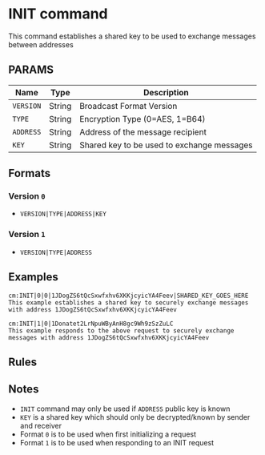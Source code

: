 # INIT command
This command establishes a shared key to be used to exchange messages between addresses

## PARAMS
| Name          | Type   | Description                               |
| --------- | ------ | ----------------------------------------- |
| `VERSION` | String | Broadcast Format Version                  |
| `TYPE`    | String | Encryption Type (0=AES, 1=B64)            |
| `ADDRESS` | String | Address of the message recipient          |
| `KEY`     | String | Shared key to be used to exchange messages|

## Formats

### Version `0`
- `VERSION|TYPE|ADDRESS|KEY`

### Version `1`
- `VERSION|TYPE|ADDRESS`

## Examples
```
cm:INIT|0|0|1JDogZS6tQcSxwfxhv6XKKjcyicYA4Feev|SHARED_KEY_GOES_HERE
This example establishes a shared key to securely exchange messages with address 1JDogZS6tQcSxwfxhv6XKKjcyicYA4Feev
```

```
cm:INIT|1|0|1Donatet2LrNpuWByAnH8gc9Wh9zSzZuLC
This example responds to the above request to securely exchange messages with address 1JDogZS6tQcSxwfxhv6XKKjcyicYA4Feev
```

## Rules

## Notes
- `INIT` command may only be used if `ADDRESS` public key is known
- `KEY` is a shared key which should only be decrypted/known by sender and receiver
- Format `0` is to be used when first initializing a request
- Format `1` is to be used when responding to an INIT request 